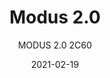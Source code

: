 ---
designer: "Pedrali R&D"
description: "Modus%202.0%20is%20an%20innovative%20collection%20of%20upholstered%20modular%20seatings%2C%20also%20in%20the%20back%2C%20designed%20to%20create%20several%20custom%20made%20solutions%20and%20to%20guarantee%20absolute%20flexibility%20during%20assembly%20and%20installation%20phases.%20Curved%20modular%20unit%20with%20seat%20and%20back%20padded%20with%20fire%20retardant%20polyurethane%20foam%3B%20upholstered%20in%20leather%2C%20simil-leather%20or%20fabric%2C%20with%20smooth%20finish%2C%20horizontal%20or%20vertical%20stitching.%20Height%3A%20140%20cm.%20A%20back%20shelf%20is%20available%20as%20accessory."
image_primary: "img/MODUS2.0_01_zoom.jpg"
image_secondary: "img/MODUS2.0_02_zoom.jpg"
manufacturer: "Pedrali"
href: "https://www.pedrali.it/en/products/catalog/Modular-seating-MODUS-2.0-2C60/"
subtitle: "MODUS 2.0 2C60"
tags: 
  - "Pedrali"
  - "Modular Seating"
title: "Modus 2.0"
category: "Modular Seating"
slug: "/manufacturers/pedrali/modular-seating/pedrali-r-d-modus-2-0"
date: "2021-02-19"
---